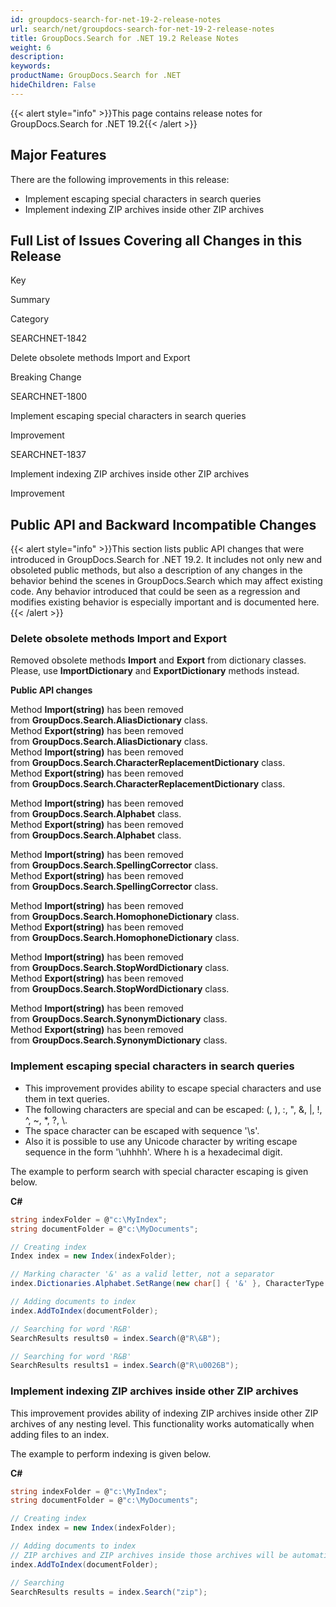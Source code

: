 ```yaml
---
id: groupdocs-search-for-net-19-2-release-notes
url: search/net/groupdocs-search-for-net-19-2-release-notes
title: GroupDocs.Search for .NET 19.2 Release Notes
weight: 6
description: 
keywords: 
productName: GroupDocs.Search for .NET
hideChildren: False
---
```

{{< alert style="info" >}}This page contains release notes for GroupDocs.Search for .NET 19.2{{< /alert >}}

## Major Features

There are the following improvements in this release:

*   Implement escaping special characters in search queries
*   Implement indexing ZIP archives inside other ZIP archives

## Full List of Issues Covering all Changes in this Release

Key

Summary

Category

SEARCHNET-1842

Delete obsolete methods Import and Export

Breaking Change

SEARCHNET-1800

Implement escaping special characters in search queries

Improvement

SEARCHNET-1837

Implement indexing ZIP archives inside other ZIP archives

Improvement

## Public API and Backward Incompatible Changes

{{< alert style="info" >}}This section lists public API changes that were introduced in GroupDocs.Search for .NET 19.2. It includes not only new and obsoleted public methods, but also a description of any changes in the behavior behind the scenes in GroupDocs.Search which may affect existing code. Any behavior introduced that could be seen as a regression and modifies existing behavior is especially important and is documented here.{{< /alert >}}

### Delete obsolete methods Import and Export

Removed obsolete methods **Import** and **Export** from dictionary classes. Please, use **ImportDictionary** and **ExportDictionary** methods instead.

**Public API changes**

Method **Import(string)** has been removed from **GroupDocs.Search.AliasDictionary** class.  
Method **Export(string)** has been removed from **GroupDocs.Search.AliasDictionary** class.  
Method **Import(string)** has been removed from **GroupDocs.Search.CharacterReplacementDictionary** class.  
Method **Export(string)** has been removed from **GroupDocs.Search.CharacterReplacementDictionary** class.

Method **Import(string)** has been removed from **GroupDocs.Search.Alphabet** class.  
Method **Export(string)** has been removed from **GroupDocs.Search.Alphabet** class.

Method **Import(string)** has been removed from **GroupDocs.Search.SpellingCorrector** class.  
Method **Export(string)** has been removed from **GroupDocs.Search.SpellingCorrector** class.

Method **Import(string)** has been removed from **GroupDocs.Search.HomophoneDictionary** class.  
Method **Export(string)** has been removed from **GroupDocs.Search.HomophoneDictionary** class.

Method **Import(string)** has been removed from **GroupDocs.Search.StopWordDictionary** class.  
Method **Export(string)** has been removed from **GroupDocs.Search.StopWordDictionary** class.

Method **Import(string)** has been removed from **GroupDocs.Search.SynonymDictionary** class.  
Method **Export(string)** has been removed from **GroupDocs.Search.SynonymDictionary** class.

### Implement escaping special characters in search queries

*   This improvement provides ability to escape special characters and use them in text queries.
*   The following characters are special and can be escaped: (, ), :, ", &, |, !, ^, ~, \*, ?, \\.
*   The space character can be escaped with sequence '\\s'.
*   Also it is possible to use any Unicode character by writing escape sequence in the form '\\uhhhh'. Where h is a hexadecimal digit.

The example to perform search with special character escaping is given below.

**C#**

```csharp
string indexFolder = @"c:\MyIndex";
string documentFolder = @"c:\MyDocuments";

// Creating index
Index index = new Index(indexFolder);

// Marking character '&' as a valid letter, not a separator
index.Dictionaries.Alphabet.SetRange(new char[] { '&' }, CharacterType.Letter);

// Adding documents to index
index.AddToIndex(documentFolder);

// Searching for word 'R&B'
SearchResults results0 = index.Search(@"R\&B");

// Searching for word 'R&B'
SearchResults results1 = index.Search(@"R\u0026B");
```

### Implement indexing ZIP archives inside other ZIP archives

This improvement provides ability of indexing ZIP archives inside other ZIP archives of any nesting level. This functionality works automatically when adding files to an index.

The example to perform indexing is given below.

**C#**

```csharp
string indexFolder = @"c:\MyIndex";
string documentFolder = @"c:\MyDocuments";

// Creating index
Index index = new Index(indexFolder);

// Adding documents to index
// ZIP archives and ZIP archives inside those archives will be automatically added to index
index.AddToIndex(documentFolder);

// Searching
SearchResults results = index.Search("zip");

```
